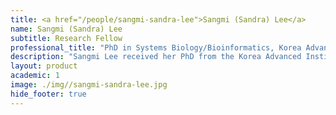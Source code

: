 ```yaml
---
title: <a href="/people/sangmi-sandra-lee">Sangmi (Sandra) Lee</a>
name: Sangmi (Sandra) Lee
subtitle: Research Fellow
professional_title: "PhD in Systems Biology/Bioinformatics, Korea Advanced Institute of Science and Technology"  # Joined professional titles
description: "Sangmi Lee received her PhD from the Korea Advanced Institute of Science and Technology (KAIST) in the Department of Chemical and Biomolecular Engineering, South Korea. During her doctoral studies, her research focused on the development and application of systems biology approaches for the discovery of cancer biomarkers and drug targets tailored to personalized cancer treatment. She developed computational methods to elucidate altered cancer metabolism associated with somatic mutations and identify metabolism-based drug targets for high-risk cancer patients, employing network modeling, statistics, and artificial intelligence. Currently, as a postdoctoral fellow in the Park lab, she is broadening her research focus towards the genomic underpinnings of cancer, with a particular emphasis on circulating tumor DNA, leveraging her extensive expertise in bioinformatics, computational modeling, optimization techniques, and machine learning."
layout: product
academic: 1
image: ./img//sangmi-sandra-lee.jpg
hide_footer: true
---
```

